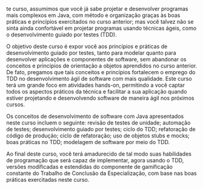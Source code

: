 te curso, assumimos que você já sabe projetar e desenvolver programas mais complexos em Java, com método e organização graças às boas práticas e princípios exercitados no curso anterior; mas você talvez não se sinta ainda confortável em projetar programas usando técnicas ágeis, como o desenvolvimento guiado por testes (TDD). 

O objetivo deste curso é expor você aos princípios e práticas de desenvolvimento guiado por testes, tanto para modelar quanto para desenvolver aplicações e componentes de software, sem abandonar os conceitos e princípios de orientação a objetos aprendidos no curso anterior. De fato, pregamos que tais conceitos e princípios fortalecem o emprego do TDD no desenvolvimento ágil de software com mais qualidade. Este curso terá um grande foco em atividades hands-on, permitindo a você captar todos os aspectos práticos da técnica e facilitar a sua aplicação quando estiver projetando e desenvolvendo software de maneira ágil nos próximos cursos.

Os conceitos de desenvolvimento de software com Java apresentados neste curso incluem o seguinte: revisão de testes de unidade; automação de testes; desenvolvimento guiado por testes; ciclo do TDD; refatoração de código de produção; ciclo de refatoração; uso de objetos stubs e mocks; boas práticas no TDD; modelagem de software por meio do TDD.

Ao final deste curso, você terá amadurecido de tal modo suas habilidades de programação que será capaz de implementar, agora usando o TDD, versões modificadas e estendidas do componente de gamificação constante do Trabalho de Conclusão da Especialização, com base nas boas práticas exercitadas neste curso.
